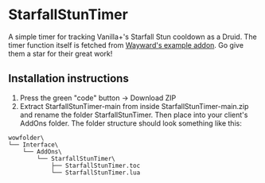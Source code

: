 # StarfallStunTimer
A simple timer for tracking Vanilla+'s Starfall Stun cooldown as a Druid. The timer function itself is fetched from [Wayward's example addon](https://github.com/GoodOldWow/TestAddon1). Go give them a star for their great work!

## Installation instructions
1. Press the green "code" button -> Download ZIP
2. Extract StarfallStunTimer-main from inside StarfallStunTimer-main.zip and rename the folder StarfallStunTimer. Then place into your client's AddOns folder. The folder structure should look something like this:
```
wowfolder\
└── Interface\
    └── AddOns\
        └── StarfallStunTimer\
            ├── StarfallStunTimer.toc
            └── StarfallStunTimer.lua
```
